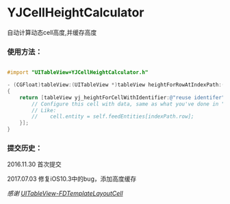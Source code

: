 # YJCellHeightCalculator
自动计算动态cell高度,并缓存高度

###  使用方法：

``` objectivec

#import "UITableView+YJCellHeightCalculator.h"

- (CGFloat)tableView:(UITableView *)tableView heightForRowAtIndexPath:(NSIndexPath *)indexPath
{
    return [tableView yj_heightForCellWithIdentifier:@"reuse identifer" configuration:^(id cell) {
        // Configure this cell with data, same as what you've done in "-tableView:cellForRowAtIndexPath:"
        // Like:
        //    cell.entity = self.feedEntities[indexPath.row];
    }];
}

```


### 提交历史：

2016.11.30 首次提交

2017.07.03 修复iOS10.3中的bug，添加高度缓存


_感谢 [UITableView-FDTemplateLayoutCell](https://github.com/forkingdog/UITableView-FDTemplateLayoutCell)_
